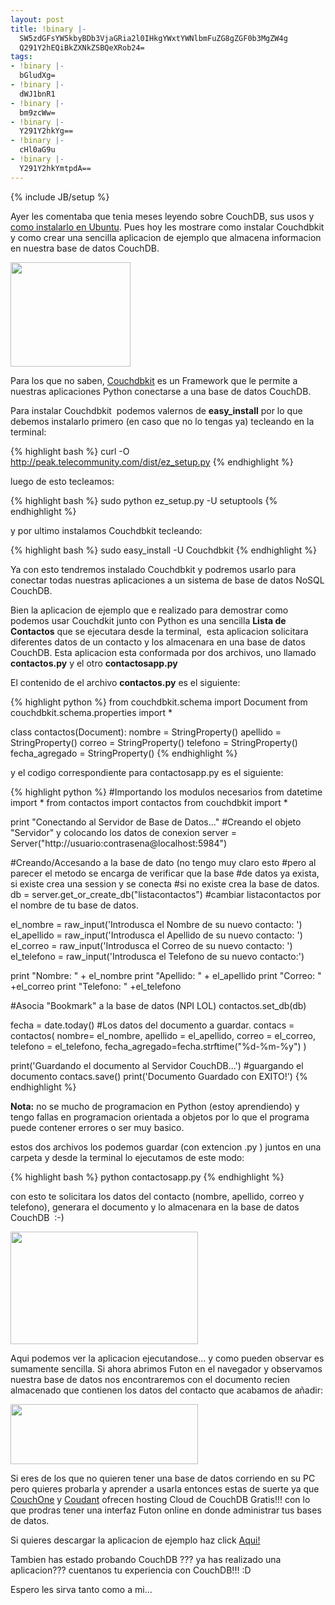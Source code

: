 ```yaml
---
layout: post
title: !binary |-
  SW5zdGFsYW5kbyBDb3VjaGRia2l0IHkgYWxtYWNlbmFuZG8gZGF0b3MgZW4g
  Q291Y2hEQiBkZXNkZSBQeXRob24=
tags:
- !binary |-
  bGludXg=
- !binary |-
  dWJ1bnR1
- !binary |-
  bm9zcWw=
- !binary |-
  Y291Y2hkYg==
- !binary |-
  cHl0aG9u
- !binary |-
  Y291Y2hkYmtpdA==
---
```

{% include JB/setup %}

Ayer les comentaba que tenia meses leyendo sobre CouchDB, sus usos y <a href="http://blog.jam.net.ve/2010/12/12/instalando-couchdb-en-ubuntu/">como instalarlo en Ubuntu</a>. Pues hoy les mostrare como instalar Couchdbkit y como crear una sencilla aplicacion de ejemplo que almacena informacion en nuestra base de datos CouchDB.

<img class="aligncenter" title="Selección_011" src="http://blog.jam.net.ve/imagenes/uploads/2010/12/Selección_011.jpeg" alt="" width="192" height="167" />

Para los que no saben, <a href="http://couchdbkit.org/">Couchdbkit</a> es un Framework que le permite a nuestras aplicaciones Python conectarse a una base de datos CouchDB.

Para instalar Couchdbkit  podemos valernos de **easy_install** por lo que debemos instalarlo primero (en caso que no lo tengas ya) tecleando en la terminal:

{% highlight bash %}
curl -O http://peak.telecommunity.com/dist/ez_setup.py
{% endhighlight %}

luego de esto tecleamos:

{% highlight bash %}
sudo python ez_setup.py -U setuptools
{% endhighlight %}

y por ultimo instalamos Couchdbkit tecleando:

{% highlight bash %}
sudo easy_install -U Couchdbkit
{% endhighlight %}

Ya con esto tendremos instalado Couchdbkit y podremos usarlo para conectar todas nuestras aplicaciones a un sistema de base de datos NoSQL CouchDB.

Bien la aplicacion de ejemplo que e realizado para demostrar como podemos usar Couchdkit junto con Python es una sencilla **Lista de Contactos** que se ejecutara desde la terminal,  esta aplicacion solicitara diferentes datos de un contacto y los almacenara en una base de datos CouchDB. Esta aplicacion esta conformada por dos archivos, uno llamado **contactos.py** y el otro **contactosapp.py**

El contenido de el archivo **contactos.py** es el siguiente:

{% highlight python %}
from couchdbkit.schema import Document
from couchdbkit.schema.properties import *
 
class contactos(Document):
 nombre = StringProperty()
 apellido = StringProperty()
 correo = StringProperty()
 telefono = StringProperty()
 fecha_agregado = StringProperty()
{% endhighlight %}

y el codigo correspondiente para contactosapp.py es el siguiente:

{% highlight python %}
#Importando los modulos necesarios
from datetime import *
from contactos import contactos
from couchdbkit import *
 
print "Conectando al Servidor de Base de Datos..."
#Creando el objeto "Servidor" y colocando los datos de conexion
server = Server("http://usuario:contrasena@localhost:5984")
 
#Creando/Accesando a la base de dato (no tengo muy claro esto
#pero al parecer el metodo se encarga de verificar que la base
#de datos ya exista, si existe crea una session y se conecta
#si no existe crea la base de datos.
db = server.get_or_create_db("listacontactos")
#cambiar listacontactos por el nombre de tu base de datos.
 
el_nombre = raw_input('Introdusca el Nombre de su nuevo contacto: ')
el_apellido = raw_input('Introdusca el Apellido de su nuevo contacto: ')
el_correo = raw_input('Introdusca el Correo de su nuevo contacto: ')
el_telefono = raw_input('Introdusca el Telefono de su nuevo contacto:')
 
print "Nombre: " + el_nombre
print "Apellido: " + el_apellido
print "Correo: " +el_correo
print "Telefono: " +el_telefono
 
#Asocia "Bookmark" a la base de datos (NPI LOL)
contactos.set_db(db)
 
fecha = date.today()
#Los datos del documento a guardar.
contacs = contactos(
 nombre= el_nombre,
 apellido    = el_apellido,
 correo = el_correo,
 telefono = el_telefono,
 fecha_agregado=fecha.strftime("%d-%m-%y")
)
 
print('Guardando el documento al Servidor CouchDB...')
#guargando el documento
contacs.save()
print('Documento Guardado con EXITO!')
{% endhighlight %}

**Nota:** no se mucho de programacion en Python (estoy aprendiendo) y tengo fallas en programacion orientada a objetos por lo que el programa puede contener errores o ser muy basico.

estos dos archivos los podemos guardar (con extencion .py ) juntos en una carpeta y desde la terminal lo ejecutamos de este modo:

{% highlight bash %}
python contactosapp.py
{% endhighlight %}

con esto te solicitara los datos del contacto (nombre, apellido, correo y telefono), generara el documento y lo almacenara en la base de datos CouchDB  :-)

<img class="aligncenter" title="Selección_014" src="http://blog.jam.net.ve/imagenes/uploads/2010/12/Selección_014-300x180.jpg" alt="" width="300" height="180" />

Aqui podemos ver la aplicacion ejecutandose... y como pueden observar es sumamente sencilla. Si ahora abrimos Futon en el navegador y observamos nuestra base de datos nos encontraremos con el documento recien almacenado que contienen los datos del contacto que acabamos de añadir:

<img class="aligncenter" title="Selección_015" src="http://blog.jam.net.ve/imagenes/uploads/2010/12/Selección_015-300x96.jpg" alt="" width="300" height="96" />

Si eres de los que no quieren tener una base de datos corriendo en su PC pero quieres probarla y aprender a usarla entonces estas de suerte ya que <a href="http://www.couchone.com/get">CouchOne</a> y <a href="https://cloudant.com/">Coudant</a> ofrecen hosting Cloud de CouchDB Gratis!!! con lo que prodras tener una interfaz Futon online en donde administrar tus bases de datos.

Si quieres descargar la aplicacion de ejemplo haz click <a href="http://blog.jam.net.ve/guias/democontactos.zip">Aqui!</a>

Tambien has estado probando CouchDB ??? ya has realizado una aplicacion??? cuentanos tu experiencia con CouchDB!!! :D

Espero les sirva tanto como a mi...
